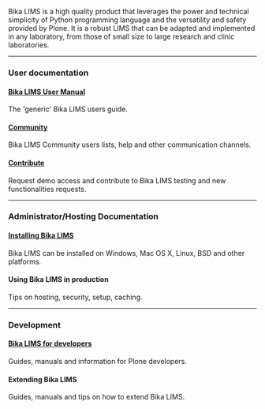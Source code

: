 Bika LIMS is a high quality product that leverages the power and technical simplicity of Python programming language and the versatility and safety provided by Plone. It is a robust LIMS that can be adapted and implemented in any laboratory, from those of small size to large research and clinic laboratories.

***
### User documentation
#### [Bika LIMS User Manual](http://bika3.bikalabs.com/knowledge-centre/manual/bika-3-user-manual)
The 'generic' Bika LIMS users guide.

#### [Community](https://github.com/bikalabs/Bika-LIMS/wiki/Community)
Bika LIMS Community users lists, help and other communication channels.

#### [Contribute](https://github.com/bikalabs/Bika-LIMS/wiki/Contribute)
Request demo access and contribute to Bika LIMS testing and new functionalities requests.
***

### Administrator/Hosting Documentation
#### [Installing Bika LIMS](https://github.com/bikalabs/Bika-LIMS/wiki/Bika-LIMS-Installation)
Bika LIMS can be installed on Windows, Mac OS X, Linux, BSD and other platforms.

#### Using Bika LIMS in production
Tips on hosting, security, setup, caching.

***
### Development
#### [Bika LIMS for developers](https://github.com/bikalabs/Bika-LIMS/wiki/Bika-LIMS-for-developers)
Guides, manuals and information for Plone developers.

#### Extending Bika LIMS
Guides, manuals and tips on how to extend Bika LIMS.